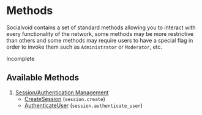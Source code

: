 # Methods

Socialvoid contains a set of standard methods allowing you to interact
with every functionality of the network, some methods may be more 
restrictive than others and some methods may require users to have
a special flag in order to invoke them such as `Administrator` or 
`Moderator`, etc. 

Incomplete

## Available Methods

1. [Session/Authentication Management](session/README.md)
   * [CreateSession](session/CreateSession.md) (`session.create`)
   * [AuthenticateUser](session/AuthenticateUser.md) (`session.authenticate_user`)